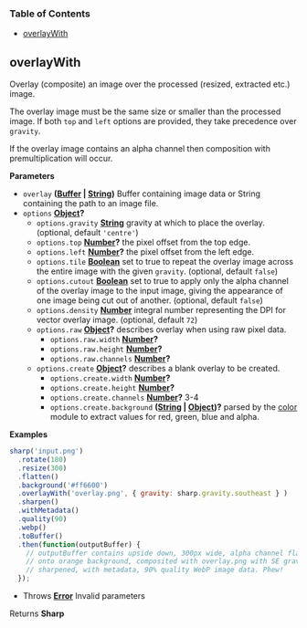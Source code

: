 <!-- Generated by documentation.js. Update this documentation by updating the source code. -->

### Table of Contents

-   [overlayWith](#overlaywith)

## overlayWith

Overlay (composite) an image over the processed (resized, extracted etc.) image.

The overlay image must be the same size or smaller than the processed image.
If both `top` and `left` options are provided, they take precedence over `gravity`.

If the overlay image contains an alpha channel then composition with premultiplication will occur.

**Parameters**

-   `overlay` **([Buffer](https://nodejs.org/api/buffer.html) \| [String](https://developer.mozilla.org/docs/Web/JavaScript/Reference/Global_Objects/String))** Buffer containing image data or String containing the path to an image file.
-   `options` **[Object](https://developer.mozilla.org/docs/Web/JavaScript/Reference/Global_Objects/Object)?** 
    -   `options.gravity` **[String](https://developer.mozilla.org/docs/Web/JavaScript/Reference/Global_Objects/String)** gravity at which to place the overlay. (optional, default `'centre'`)
    -   `options.top` **[Number](https://developer.mozilla.org/docs/Web/JavaScript/Reference/Global_Objects/Number)?** the pixel offset from the top edge.
    -   `options.left` **[Number](https://developer.mozilla.org/docs/Web/JavaScript/Reference/Global_Objects/Number)?** the pixel offset from the left edge.
    -   `options.tile` **[Boolean](https://developer.mozilla.org/docs/Web/JavaScript/Reference/Global_Objects/Boolean)** set to true to repeat the overlay image across the entire image with the given `gravity`. (optional, default `false`)
    -   `options.cutout` **[Boolean](https://developer.mozilla.org/docs/Web/JavaScript/Reference/Global_Objects/Boolean)** set to true to apply only the alpha channel of the overlay image to the input image, giving the appearance of one image being cut out of another. (optional, default `false`)
    -   `options.density` **[Number](https://developer.mozilla.org/docs/Web/JavaScript/Reference/Global_Objects/Number)** integral number representing the DPI for vector overlay image. (optional, default `72`)
    -   `options.raw` **[Object](https://developer.mozilla.org/docs/Web/JavaScript/Reference/Global_Objects/Object)?** describes overlay when using raw pixel data.
        -   `options.raw.width` **[Number](https://developer.mozilla.org/docs/Web/JavaScript/Reference/Global_Objects/Number)?** 
        -   `options.raw.height` **[Number](https://developer.mozilla.org/docs/Web/JavaScript/Reference/Global_Objects/Number)?** 
        -   `options.raw.channels` **[Number](https://developer.mozilla.org/docs/Web/JavaScript/Reference/Global_Objects/Number)?** 
    -   `options.create` **[Object](https://developer.mozilla.org/docs/Web/JavaScript/Reference/Global_Objects/Object)?** describes a blank overlay to be created.
        -   `options.create.width` **[Number](https://developer.mozilla.org/docs/Web/JavaScript/Reference/Global_Objects/Number)?** 
        -   `options.create.height` **[Number](https://developer.mozilla.org/docs/Web/JavaScript/Reference/Global_Objects/Number)?** 
        -   `options.create.channels` **[Number](https://developer.mozilla.org/docs/Web/JavaScript/Reference/Global_Objects/Number)?** 3-4
        -   `options.create.background` **([String](https://developer.mozilla.org/docs/Web/JavaScript/Reference/Global_Objects/String) \| [Object](https://developer.mozilla.org/docs/Web/JavaScript/Reference/Global_Objects/Object))?** parsed by the [color](https://www.npmjs.org/package/color) module to extract values for red, green, blue and alpha.

**Examples**

```javascript
sharp('input.png')
  .rotate(180)
  .resize(300)
  .flatten()
  .background('#ff6600')
  .overlayWith('overlay.png', { gravity: sharp.gravity.southeast } )
  .sharpen()
  .withMetadata()
  .quality(90)
  .webp()
  .toBuffer()
  .then(function(outputBuffer) {
    // outputBuffer contains upside down, 300px wide, alpha channel flattened
    // onto orange background, composited with overlay.png with SE gravity,
    // sharpened, with metadata, 90% quality WebP image data. Phew!
  });
```

-   Throws **[Error](https://developer.mozilla.org/docs/Web/JavaScript/Reference/Global_Objects/Error)** Invalid parameters

Returns **Sharp** 
